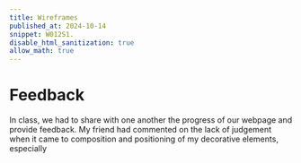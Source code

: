 ```yaml
---
title: Wireframes
published_at: 2024-10-14
snippet: W012S1.
disable_html_sanitization: true
allow_math: true
---
```


# Feedback

In class, we had to share with one another the progress of our webpage and provide feedback. My friend had commented on the lack of judgement when it came to composition and positioning of my decorative elements, especially 
